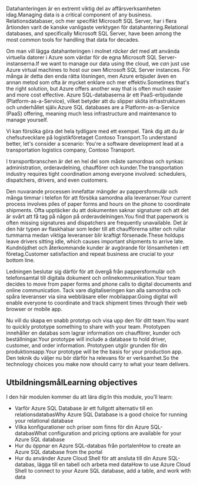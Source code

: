 <span data-ttu-id="a987f-101">Datahanteringen är en extremt viktig del av affärsverksamheten idag.</span><span class="sxs-lookup"><span data-stu-id="a987f-101">Managing data is a critical component of any business.</span></span> <span data-ttu-id="a987f-102">Relationsdatabaser, och mer specifikt Microsoft SQL Server, har i flera årtionden varit de kanske vanligaste verktygen för datahantering.</span><span class="sxs-lookup"><span data-stu-id="a987f-102">Relational databases, and specifically Microsoft SQL Server, have been among the most common tools for handling that data for decades.</span></span> 

<span data-ttu-id="a987f-103">Om man vill lägga datahanteringen i molnet _räcker det_ med att använda virtuella datorer i Azure som värdar för de egna Microsoft SQL Server-instanserna.</span><span class="sxs-lookup"><span data-stu-id="a987f-103">If we want to manage our data using the cloud, we _can_ just use Azure virtual machines to host our own Microsoft SQL Server instances.</span></span> <span data-ttu-id="a987f-104">För många är detta den enda rätta lösningen, men Azure erbjuder även en annan metod som ofta är mycket enklare och mer effektiv.</span><span class="sxs-lookup"><span data-stu-id="a987f-104">Sometimes that's the right solution, but Azure offers another way that is often much easier and more cost effective.</span></span> <span data-ttu-id="a987f-105">Azure SQL-databaserna är ett PaaS-erbjudande (Platform-as-a-Service), vilket betyder att du slipper sköta infrastrukturen och underhållet själv.</span><span class="sxs-lookup"><span data-stu-id="a987f-105">Azure SQL databases are a Platform-as-a-Service (PaaS) offering, meaning much less infrastructure and maintenance to manage yourself.</span></span>

<span data-ttu-id="a987f-106">Vi kan försöka göra det hela tydligare med ett exempel. Tänk dig att du är chefsutvecklare på logistikföretaget Contoso Transport.</span><span class="sxs-lookup"><span data-stu-id="a987f-106">To understand better, let's consider a scenario: You're a software development lead at a transportation logistics company, Contoso Transport.</span></span>

<span data-ttu-id="a987f-107">I transportbranschen är det en hel del som måste samordnas och synkas: administration, orderavdelning, chaufförer och kunder.</span><span class="sxs-lookup"><span data-stu-id="a987f-107">The transportation industry requires tight coordination among everyone involved: schedulers, dispatchers, drivers, and even customers.</span></span>

<span data-ttu-id="a987f-108">Den nuvarande processen innefattar mängder av pappersformulär och många timmar i telefon för att försöka samordna alla leveranser.</span><span class="sxs-lookup"><span data-stu-id="a987f-108">Your current process involves piles of paper forms and hours on the phone to coordinate shipments.</span></span> <span data-ttu-id="a987f-109">Ofta upptäcker du att dokumenten saknar signaturer och att det är svårt att få tag på någon på orderavdelningen.</span><span class="sxs-lookup"><span data-stu-id="a987f-109">You find that paperwork is often missing signatures and dispatchers are frequently unavailable.</span></span> <span data-ttu-id="a987f-110">Det är den här typen av flaskhalsar som leder till att chaufförerna sitter och rullar tummarna medan viktiga leveranser blir kraftigt försenade.</span><span class="sxs-lookup"><span data-stu-id="a987f-110">These holdups leave drivers sitting idle, which causes important shipments to arrive late.</span></span> <span data-ttu-id="a987f-111">Kundnöjdhet och återkommande kunder är avgörande för lönsamheten i ett företag.</span><span class="sxs-lookup"><span data-stu-id="a987f-111">Customer satisfaction and repeat business are crucial to your bottom line.</span></span>

<span data-ttu-id="a987f-112">Ledningen beslutar sig därför för att övergå från pappersformulär och telefonsamtal till digitala dokument och onlinekommunikation.</span><span class="sxs-lookup"><span data-stu-id="a987f-112">Your team decides to move from paper forms and phone calls to digital documents and online communication.</span></span> <span data-ttu-id="a987f-113">Tack vare digitaliseringen kan alla samordna och spåra leveranser via sina webbläsare eller mobilappar.</span><span class="sxs-lookup"><span data-stu-id="a987f-113">Going digital will enable everyone to coordinate and track shipment times through their web browser or mobile app.</span></span>

<span data-ttu-id="a987f-114">Nu vill du skapa en snabb prototyp och visa upp den för ditt team.</span><span class="sxs-lookup"><span data-stu-id="a987f-114">You want to quickly prototype something to share with your team.</span></span> <span data-ttu-id="a987f-115">Prototypen innehåller en databas som lagrar information om chaufförer, kunder och beställningar.</span><span class="sxs-lookup"><span data-stu-id="a987f-115">Your prototype will include a database to hold driver, customer, and order information.</span></span> <span data-ttu-id="a987f-116">Prototypen utgör grunden för din produktionsapp.</span><span class="sxs-lookup"><span data-stu-id="a987f-116">Your prototype will be the basis for your production app.</span></span> <span data-ttu-id="a987f-117">Den teknik du väljer nu bör därför ha relevans för er verksamhet.</span><span class="sxs-lookup"><span data-stu-id="a987f-117">So the technology choices you make now should carry to what your team delivers.</span></span>

## <a name="learning-objectives"></a><span data-ttu-id="a987f-118">Utbildningsmål</span><span class="sxs-lookup"><span data-stu-id="a987f-118">Learning objectives</span></span>

<span data-ttu-id="a987f-119">I den här modulen kommer du att lära dig:</span><span class="sxs-lookup"><span data-stu-id="a987f-119">In this module, you'll learn:</span></span>

- <span data-ttu-id="a987f-120">Varför Azure SQL Database är ett fullgott alternativ till en relationsdatabas</span><span class="sxs-lookup"><span data-stu-id="a987f-120">Why Azure SQL Database is a good choice for running your relational database</span></span>
- <span data-ttu-id="a987f-121">Vilka konfigurationer och priser som finns för din Azure SQL-databas</span><span class="sxs-lookup"><span data-stu-id="a987f-121">What configuration and pricing options are available for your Azure SQL database</span></span>
- <span data-ttu-id="a987f-122">Hur du öppnar en Azure SQL-databas från portalen</span><span class="sxs-lookup"><span data-stu-id="a987f-122">How to create an Azure SQL database from the portal</span></span>
- <span data-ttu-id="a987f-123">Hur du använder Azure Cloud Shell för att ansluta till din Azure SQL-databas, lägga till en tabell och arbeta med data</span><span class="sxs-lookup"><span data-stu-id="a987f-123">How to use Azure Cloud Shell to connect to your Azure SQL database, add a table, and work with data</span></span>